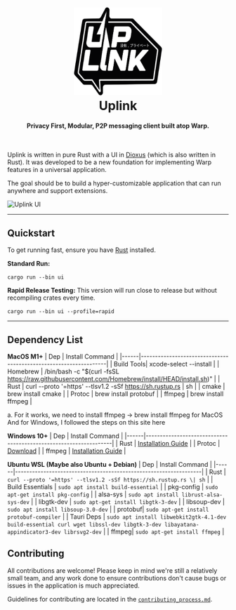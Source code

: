 <h1 align="center">
  <img src="ui/extra/images/logo.png" width=200 height=200/><br>
  Uplink
</h1>

<h4 align="center">Privacy First, Modular, P2P messaging client built atop Warp.</h4>

<br/>

Uplink is written in pure Rust with a UI in [Dioxus](https://github.com/DioxusLabs) (which is also written in Rust). It was developed to be a new foundation for implementing Warp features in a universal application.

The goal should be to build a hyper-customizable application that can run anywhere and support extensions.

![Uplink UI](https://i.imgur.com/X4AGeLz.png)

---

## Quickstart

To get running fast, ensure you have [Rust](https://www.rust-lang.org/tools/install) installed.


**Standard Run:**
```
cargo run --bin ui
```

**Rapid Release Testing:**
This version will run close to release but without recompiling crates every time.
```
cargo run --bin ui --profile=rapid
```

---


## Dependency List

**MacOS M1+**
| Dep  | Install Command                                                  |
|------|------------------------------------------------------------------|
| Build Tools| xcode-select --install |
| Homebrew | /bin/bash -c "\$(curl -fsSL https://raw.githubusercontent.com/Homebrew/install/HEAD/install.sh)" |
| Rust | curl --proto  '=https' --tlsv1.2 -sSf https://sh.rustup.rs | sh |
| cmake | brew install cmake |
| Protoc | brew install protobuf |
| ffmpeg | brew install ffmpeg |

a. For it works, we need to install ffmpeg -> brew install ffmpeg for MacOS
And for Windows, I followed the steps on this site here

**Windows 10+**
| Dep  | Install Command                                                  |
|------|------------------------------------------------------------------|
| Rust | [Installation Guide](https://www.rust-lang.org/tools/install) |
| Protoc | [Download](https://github.com/protocolbuffers/protobuf/releases/download/v22.0/protoc-22.0-win64.zip) |
| ffmpeg | [Installation Guide](https://www.geeksforgeeks.org/how-to-install-ffmpeg-on-windows/) |


**Ubuntu WSL (Maybe also Ubuntu + Debian)**
| Dep  | Install Command                                                  |
|------|------------------------------------------------------------------|
| Rust | `curl --proto '=https' --tlsv1.2 -sSf https://sh.rustup.rs \| sh` |
| Build Essentials | `sudo apt install build-essential` |
| pkg-config | `sudo apt-get install pkg-config` |
| alsa-sys | `sudo apt install librust-alsa-sys-dev` |
| libgtk-dev | `sudo apt-get install libgtk-3-dev` |
| libsoup-dev | `sudo apt install libsoup-3.0-dev` |
| protobuf| `sudo apt-get install protobuf-compiler` |
| Tauri Deps | `sudo apt install libwebkit2gtk-4.1-dev build-essential curl wget libssl-dev libgtk-3-dev libayatana-appindicator3-dev librsvg2-dev` |
| ffmpeg| `sudo apt-get install ffmpeg` |

## Contributing

All contributions are welcome! Please keep in mind we're still a relatively small team, and any work done to ensure contributions don't cause bugs or issues in the application is much appreciated.

Guidelines for contributing are located in the [`contributing_process.md`](docs/contributing_process.md).

